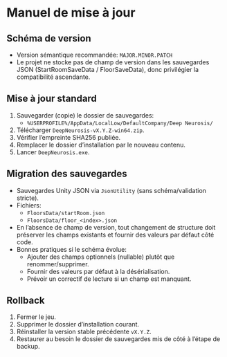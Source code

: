# Manuel de mise à jour

## Schéma de version
- Version sémantique recommandée: `MAJOR.MINOR.PATCH`
- Le projet ne stocke pas de champ de version dans les sauvegardes JSON (StartRoomSaveData / FloorSaveData), donc privilégier la compatibilité ascendante.

## Mise à jour standard
1. Sauvegarder (copie) le dossier de sauvegardes:
   - `%USERPROFILE%/AppData/LocalLow/DefaultCompany/Deep Neurosis/`
2. Télécharger `DeepNeurosis-vX.Y.Z-win64.zip`.
3. Vérifier l’empreinte SHA256 publiée.
4. Remplacer le dossier d’installation par le nouveau contenu.
5. Lancer `DeepNeurosis.exe`.

## Migration des sauvegardes
- Sauvegardes Unity JSON via `JsonUtility` (sans schéma/validation stricte).
- Fichiers:
  - `FloorsData/startRoom.json`
  - `FloorsData/floor_<index>.json`
- En l’absence de champ de version, tout changement de structure doit préserver les champs existants et fournir des valeurs par défaut côté code.
- Bonnes pratiques si le schéma évolue:
  - Ajouter des champs optionnels (nullable) plutôt que renommer/supprimer.
  - Fournir des valeurs par défaut à la désérialisation.
  - Prévoir un correctif de lecture si un champ est manquant.

## Rollback
1. Fermer le jeu.
2. Supprimer le dossier d’installation courant.
3. Réinstaller la version stable précédente `vX.Y.Z`.
4. Restaurer au besoin le dossier de sauvegardes mis de côté à l’étape de backup.
